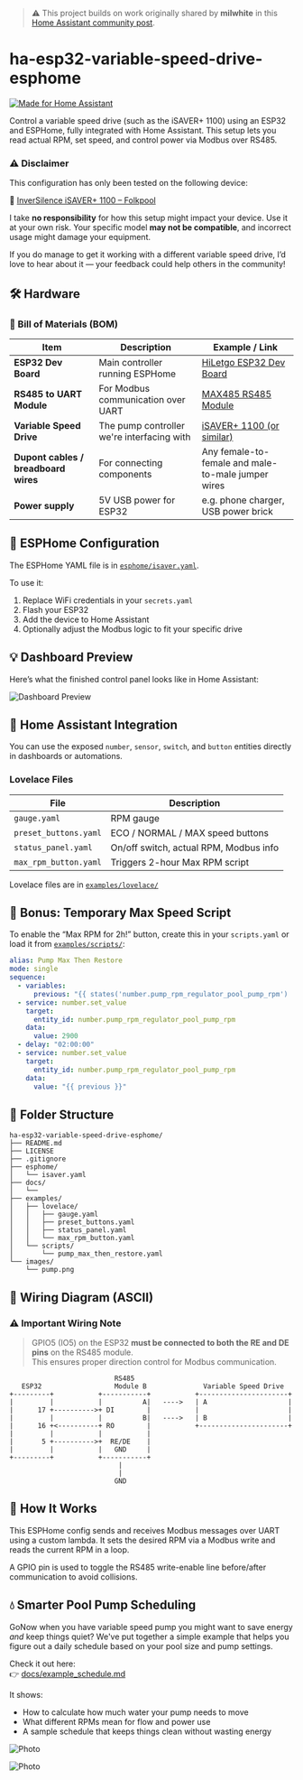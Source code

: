 > ⚠️ This project builds on work originally shared by **milwhite** in this [Home Assistant community post](https://community.home-assistant.io/t/isaver-pool-pump-speed-control-modbus-waveshare-usb-to-rs485/582508).

# ha-esp32-variable-speed-drive-esphome

[![Made for Home Assistant](https://img.shields.io/badge/made%20for-Home%20Assistant-41BDF5?style=for-the-badge&logo=home-assistant&logoColor=white)](https://www.home-assistant.io)

Control a variable speed drive (such as the iSAVER+ 1100) using an ESP32 and ESPHome, fully integrated with Home Assistant. This setup lets you read actual RPM, set speed, and control power via Modbus over RS485.


### ⚠️ Disclaimer

This configuration has only been tested on the following device:

🔗 [InverSilence iSAVER+ 1100 – Folkpool](https://www.folkpool.se/produkter/pool/cirkulationssystemet/frekvensstyrningar-och-tillbehor/inversilence-1-fas-varvtalsstyrning-power-1100.html)

I take **no responsibility** for how this setup might impact your device. Use it at your own risk. Your specific model **may not be compatible**, and incorrect usage might damage your equipment.

If you do manage to get it working with a different variable speed drive, I’d love to hear about it — your feedback could help others in the community!




## 🛠️ Hardware

### 🧾 Bill of Materials (BOM)

| Item                                | Description                                                  | Example / Link                                                                                      |
|-------------------------------------|--------------------------------------------------------------|------------------------------------------------------------------------------------------------------|
| **ESP32 Dev Board**                | Main controller running ESPHome                             | [HiLetgo ESP32 Dev Board](https://www.amazon.com/HiLetgo-Development-ESP8285-Wireless-Internet/dp/B07BK435ZW) |
| **RS485 to UART Module**           | For Modbus communication over UART                          | [MAX485 RS485 Module](https://www.amazon.com/Max485-Chip-RS-485-Module-Raspberry/dp/B00NIOLNAG/)    |
| **Variable Speed Drive**           | The pump controller we're interfacing with                  | [iSAVER+ 1100 (or similar)](https://www.google.com/search?q=isaver%2B+1100)                         |
| **Dupont cables / breadboard wires**| For connecting components                                    | Any female-to-female and male-to-male jumper wires                                                  |
| **Power supply**                   | 5V USB power for ESP32                                       | e.g. phone charger, USB power brick                                                                 |

## 📡 ESPHome Configuration

The ESPHome YAML file is in [`esphome/isaver.yaml`](esphome/isaver.yaml).

To use it:

1. Replace WiFi credentials in your `secrets.yaml`
2. Flash your ESP32
3. Add the device to Home Assistant
4. Optionally adjust the Modbus logic to fit your specific drive

## 💡 Dashboard Preview

Here’s what the finished control panel looks like in Home Assistant:

![Dashboard Preview](images/pump.png)

## 🏡 Home Assistant Integration

You can use the exposed `number`, `sensor`, `switch`, and `button` entities directly in dashboards or automations.

### Lovelace Files

| File                      | Description                            |
|---------------------------|----------------------------------------|
| `gauge.yaml`              | RPM gauge                              |
| `preset_buttons.yaml`     | ECO / NORMAL / MAX speed buttons       |
| `status_panel.yaml`       | On/off switch, actual RPM, Modbus info |
| `max_rpm_button.yaml`     | Triggers 2-hour Max RPM script         |

Lovelace files are in [`examples/lovelace/`](examples/lovelace/)

## 🧪 Bonus: Temporary Max Speed Script

To enable the “Max RPM for 2h!” button, create this in your `scripts.yaml` or load it from [`examples/scripts/`](examples/scripts/):

```yaml
alias: Pump Max Then Restore
mode: single
sequence:
  - variables:
      previous: "{{ states('number.pump_rpm_regulator_pool_pump_rpm') | int }}"
  - service: number.set_value
    target:
      entity_id: number.pump_rpm_regulator_pool_pump_rpm
    data:
      value: 2900
  - delay: "02:00:00"
  - service: number.set_value
    target:
      entity_id: number.pump_rpm_regulator_pool_pump_rpm
    data:
      value: "{{ previous }}"
```

## 📁 Folder Structure

```
ha-esp32-variable-speed-drive-esphome/
├── README.md
├── LICENSE
├── .gitignore
├── esphome/
│   └── isaver.yaml
├── docs/
│   └── 
├── examples/
│   ├── lovelace/
│   │   ├── gauge.yaml
│   │   ├── preset_buttons.yaml
│   │   ├── status_panel.yaml
│   │   └── max_rpm_button.yaml
│   └── scripts/
│       └── pump_max_then_restore.yaml
└── images/
    └── pump.png
```

## 🔌 Wiring Diagram (ASCII)

### ⚠️ Important Wiring Note

> GPIO5 (IO5) on the ESP32 **must be connected to both the RE and DE pins** on the RS485 module.  
> This ensures proper direction control for Modbus communication.


```
                          RS485
   ESP32                  Module B              Variable Speed Drive
+---------+           +-----------+           +----------------------+
|         |           |          A|   ---->   | A                    |
|      17 +---------->+ DI        |           |                      |
|         |           |          B|   ---->   | B                    |
|      16 +<----------+ RO        |           +----------------------+
|         |           |           |
|       5 +---------->+  RE/DE    |
|         |           |   GND     |
+---------+           +-----------+
                           |
                           |
                          GND
```

## 🧠 How It Works

This ESPHome config sends and receives Modbus messages over UART using a custom lambda. It sets the desired RPM via a Modbus write and reads the current RPM in a loop.

A GPIO pin is used to toggle the RS485 write-enable line before/after communication to avoid collisions.


## 💧 Smarter Pool Pump Scheduling

GoNow when you have variable speed pump you might want to save energy *and* keep things quiet? We've put together a simple example that helps you figure out a daily schedule based on your pool size and pump settings.

Check it out here:  
👉 [docs/example_schedule.md](docs/example_schedule.md)

It shows:
- How to calculate how much water your pump needs to move
- What different RPMs mean for flow and power use
- A sample schedule that keeps things clean without wasting energy



![Photo](images/photo_esp.jpeg)

![Photo](images/IMG_3726.jpeg)

